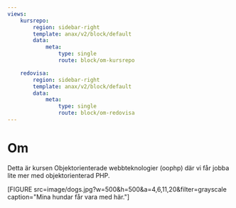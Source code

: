 ```yaml
---
views:
    kursrepo:
        region: sidebar-right
        template: anax/v2/block/default
        data:
            meta: 
                type: single
                route: block/om-kursrepo

    redovisa:
        region: sidebar-right
        template: anax/v2/block/default
        data:
            meta: 
                type: single
                route: block/om-redovisa
---
```

Om
=========================

Detta är kursen Objektorienterade webbteknologier (oophp) där vi får jobba lite mer med objektorienterad PHP.

[FIGURE src=image/dogs.jpg?w=500&h=500&a=4,6,11,20&filter=grayscale caption="Mina hundar får vara med här."]
